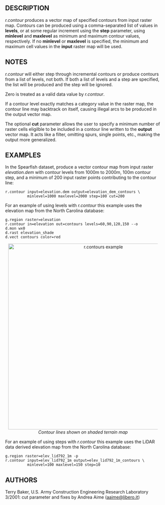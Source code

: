 ## DESCRIPTION

*r.contour* produces a vector map of specified contours from input
raster map. Contours can be produced using a comma-separated list of
values in **levels**, or at some regular increment using the **step**
parameter, using **minlevel** and **maxlevel** as minimum and maximum
contour values, respectively. If no **minlevel** or **maxlevel** is
specified, the minimum and maximum cell values in the **input** raster
map will be used.

## NOTES

*r.contour* will either step through incremental contours or produce
contours from a list of levels, not both. If both a list of levels and a
step are specified, the list will be produced and the step will be
ignored.

Zero is treated as a valid data value by *r.contour*.

If a contour level exactly matches a category value in the raster map,
the contour line may backtrack on itself, causing illegal arcs to be
produced in the output vector map.

The optional **cut** parameter allows the user to specify a minimum
number of raster cells eligilble to be included in a contour line
written to the **output** vector map. It acts like a filter, omitting
spurs, single points, etc., making the output more generalized.

## EXAMPLES

In the Spearfish dataset, produce a vector contour map from input raster
*elevation.dem* with contour levels from 1000m to 2000m, 100m contour
step, and a minimum of 200 input raster points contributing to the
contour line:

```shell
r.contour input=elevation.dem output=elevation_dem_contours \
          minlevel=1000 maxlevel=2000 step=100 cut=200
```

For an example of using levels with *r.contour* this example uses the
elevation map from the North Carolina database:

```shell
g.region raster=elevation
r.contour in=elevation out=contours levels=60,90,120,150 --o
d.mon wx0
d.rast elevation_shade
d.vect contours color=red
```

<div align="center" style="margin: 10px">

[<img src="r_contour_using_levels.png" data-border="0" width="600"
alt="r.contours example" />
](r_contour_using_levels.png) *Contour lines shown on shaded terrain
map*

</div>

For an example of using steps with *r.contour* this example uses the
LiDAR data derived elevation map from the North Carolina database:

```shell
g.region raster=elev_lid792_1m -p
r.contour input=elev_lid792_1m output=elev_lid792_1m_contours \
          minlevel=100 maxlevel=150 step=10
```

## AUTHORS

Terry Baker, U.S. Army Construction Engineering Research Laboratory
3/2001: cut parameter and fixes by Andrea Aime (<aaime@libero.it>)
